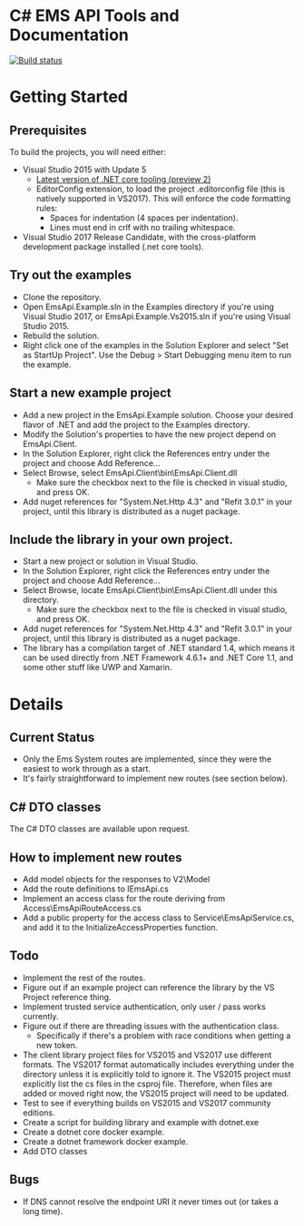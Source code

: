 # C\# EMS API Tools and Documentation

[![Build status](https://ci.appveyor.com/api/projects/status/d57rbp4jff31hvlw/branch/csharp-client?svg=true)](https://ci.appveyor.com/project/c-owens/ems-api-sdk/branch/csharp-client)

# Getting Started

## Prerequisites
To build the projects, you will need either:
* Visual Studio 2015 with Update 5
	* [Latest version of .NET core tooling (preview 2)](https://marketplace.visualstudio.com/items?itemName=JacquesEloff.MicrosoftASPNETandWebTools-9689)
	* EditorConfig extension, to load the project .editorconfig file (this is natively supported in VS2017). This will enforce the code formatting rules:
		* Spaces for indentation (4 spaces per indentation).
		* Lines must end in crlf with no trailing whitespace.
* Visual Studio 2017 Release Candidate, with the cross-platform development package installed (.net core tools).

## Try out the examples
* Clone the repository.
* Open EmsApi.Example.sln in the Examples directory if you're using Visual Studio 2017, or EmsApi.Example.Vs2015.sln if you're using Visual Studio 2015.
* Rebuild the solution.
* Right click one of the examples in the Solution Explorer and select "Set as StartUp Project". Use the Debug > Start Debugging menu item to run the example.

## Start a new example project
* Add a new project in the EmsApi.Example solution. Choose your desired flavor of .NET and add the project to the Examples directory.
* Modify the Solution's properties to have the new project depend on EmsApi.Client.
* In the Solution Explorer, right click the References entry under the project and choose Add Reference...
* Select Browse, select EmsApi.Client\bin\EmsApi.Client.dll
	* Make sure the checkbox next to the file is checked in visual studio, and press OK.
* Add nuget references for "System.Net.Http 4.3" and "Refit 3.0.1" in your project, until this library is distributed as a nuget package.

## Include the library in your own project.
* Start a new project or solution in Visual Studio.
* In the Solution Explorer, right click the References entry under the project and choose Add Reference...
* Select Browse, locate EmsApi.Client\bin\EmsApi.Client.dll under this directory.
	* Make sure the checkbox next to the file is checked in visual studio, and press OK.
* Add nuget references for "System.Net.Http 4.3" and "Refit 3.0.1" in your project, until this library is distributed as a nuget package.
* The library has a compilation target of .NET standard 1.4, which means it can be used directly from .NET Framework 4.6.1+ and .NET Core 1.1, and some other stuff like UWP and Xamarin.

# Details

## Current Status
* Only the Ems System routes are implemented, since they were the easiest to work through as a start. 
* It's fairly straightforward to implement new routes (see section below).

## C\# DTO classes
The C\# DTO classes are available upon request.		

## How to implement new routes
* Add model objects for the responses to V2\Model
* Add the route definitions to IEmsApi.cs
* Implement an access class for the route deriving from Access\EmsApiRouteAccess.cs
* Add a public property for the access class to Service\EmsApiService.cs, and add it to the InitializeAccessProperties function.

## Todo
* Implement the rest of the routes.
* Figure out if an example project can reference the library by the VS Project reference thing.
* Implement trusted service authentication, only user / pass works currently.
* Figure out if there are threading issues with the authentication class.
    * Specifically if there's a problem with race conditions when getting a new token.
* The client library project files for VS2015 and VS2017 use different formats. The VS2017 format automatically includes everything under the directory unless it is explicitly told to ignore it. The VS2015 project must explicitly list the cs files in the csproj file. Therefore, when files are added or moved right now, the VS2015 project will need to be updated.
* Test to see if everything builds on VS2015 and VS2017 community editions.
* Create a script for building library and example with dotnet.exe
* Create a dotnet core docker example.
* Create a dotnet framework docker example.
* Add DTO classes

## Bugs
* If DNS cannot resolve the endpoint URI it never times out (or takes a long time).
